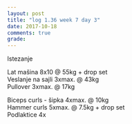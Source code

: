 ```yaml
---
layout: post
title: "log 1.36 week 7 day 3"
date: 2017-10-18
comments: true
grade:
---
```


Istezanje

Lat mašina 8x10 @ 55kg + drop set    
Veslanje na sajli 3xmax. @ 43kg  
Pullover 3xmax. @ 17kg       

Biceps curls - šipka 4xmax. @ 10kg   
Hammer curls 5xmax. @ 7.5kg + drop set       
Podlaktice 4x     
